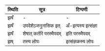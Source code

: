 | स्थिति | सूत्र | टिप्पणी |
| ----- | ------- | ------ |
| झषँ | - | - |
| झषँ | उपदेशेऽजनुनासिक इत् | अँ-इत्यस्य इत्संज्ञा |
| झषँ | शेषात् कर्तरि परस्मैपदम् | इति परस्मैपदम् |
| झष् | तस्य लोपः | इत्संज्ञकस्य लोपः |
